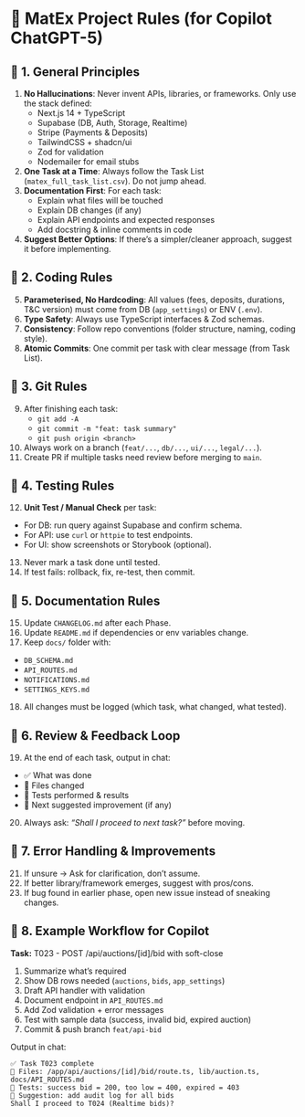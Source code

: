 # 📜 MatEx Project Rules (for Copilot ChatGPT-5)

## 🔹 1. General Principles
1. **No Hallucinations**: Never invent APIs, libraries, or frameworks. Only use the stack defined:
   - Next.js 14 + TypeScript
   - Supabase (DB, Auth, Storage, Realtime)
   - Stripe (Payments & Deposits)
   - TailwindCSS + shadcn/ui
   - Zod for validation
   - Nodemailer for email stubs
2. **One Task at a Time**: Always follow the Task List (`matex_full_task_list.csv`). Do not jump ahead.
3. **Documentation First**: For each task:
   - Explain what files will be touched
   - Explain DB changes (if any)
   - Explain API endpoints and expected responses
   - Add docstring & inline comments in code
4. **Suggest Better Options**: If there’s a simpler/cleaner approach, suggest it before implementing.

## 🔹 2. Coding Rules
5. **Parameterised, No Hardcoding**: All values (fees, deposits, durations, T&C version) must come from DB (`app_settings`) or ENV (`.env`).
6. **Type Safety**: Always use TypeScript interfaces & Zod schemas.
7. **Consistency**: Follow repo conventions (folder structure, naming, coding style).
8. **Atomic Commits**: One commit per task with clear message (from Task List).

## 🔹 3. Git Rules
9. After finishing each task:
   - `git add -A`
   - `git commit -m "feat: task summary"`
   - `git push origin <branch>`
10. Always work on a branch (`feat/...`, `db/...`, `ui/...`, `legal/...`).
11. Create PR if multiple tasks need review before merging to `main`.

## 🔹 4. Testing Rules
12. **Unit Test / Manual Check** per task:
   - For DB: run query against Supabase and confirm schema.
   - For API: use `curl` or `httpie` to test endpoints.
   - For UI: show screenshots or Storybook (optional).
13. Never mark a task done until tested.
14. If test fails: rollback, fix, re-test, then commit.

## 🔹 5. Documentation Rules
15. Update `CHANGELOG.md` after each Phase.
16. Update `README.md` if dependencies or env variables change.
17. Keep `docs/` folder with:
   - `DB_SCHEMA.md`
   - `API_ROUTES.md`
   - `NOTIFICATIONS.md`
   - `SETTINGS_KEYS.md`
18. All changes must be logged (which task, what changed, what tested).

## 🔹 6. Review & Feedback Loop
19. At the end of each task, output in chat:
   - ✅ What was done
   - 📂 Files changed
   - 🔧 Tests performed & results
   - 📌 Next suggested improvement (if any)
20. Always ask: *“Shall I proceed to next task?”* before moving.

## 🔹 7. Error Handling & Improvements
21. If unsure → Ask for clarification, don’t assume.
22. If better library/framework emerges, suggest with pros/cons.
23. If bug found in earlier phase, open new issue instead of sneaking changes.

## 🔹 8. Example Workflow for Copilot
**Task:** T023 - POST /api/auctions/[id]/bid with soft-close

1. Summarize what’s required
2. Show DB rows needed (`auctions`, `bids`, `app_settings`)
3. Draft API handler with validation
4. Document endpoint in `API_ROUTES.md`
5. Add Zod validation + error messages
6. Test with sample data (success, invalid bid, expired auction)
7. Commit & push branch `feat/api-bid`

Output in chat:
```
✅ Task T023 complete
📂 Files: /app/api/auctions/[id]/bid/route.ts, lib/auction.ts, docs/API_ROUTES.md
🔧 Tests: success bid = 200, too low = 400, expired = 403
📌 Suggestion: add audit log for all bids
Shall I proceed to T024 (Realtime bids)?
```
